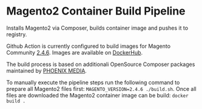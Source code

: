 # Magento2 Container Build Pipeline

Installs Magento2 via Composer, builds container image and pushes it to registry.

Github Action is currently configured to build images for Magento Community [2.4.6](https://github.com/PHOENIX-MEDIA/magento2-build/blob/main/.github/workflows/docker-image.yml#L6). Images are available on [DockerHub](https://hub.docker.com/r/phoenixmedia/magento2).

The build process is based on additionali OpenSource Composer packages maintained by [PHOENIX MEDIA](https://github.com/PHOENIX-MEDIA).

To manually execute the pipeline steps run the following command to prepare all Magento2 files first: `MAGENTO_VERSION=2.4.6 ./build.sh`.
Once all files are downloaded the Magento2 container image can be build: `docker build .`
